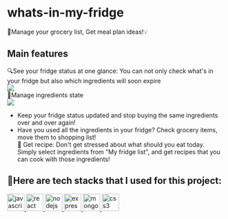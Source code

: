 # whats-in-my-fridge

📝Manage your grocery list, Get meal plan ideas!💡

## Main features<br/>
🔍See your fridge status at one glance: You can not only check what's in your fridge but also which ingredients will soon expire<br/>
![](https://media2.giphy.com/media/YfKxwaiSQ2w5DJP6yt/giphy.gif) <br/>
🍎Manage ingredients state <br/>
![](https://media4.giphy.com/media/dUTgRiAFDj9h94z79T/giphy.gif) <br/>
-  Keep your fridge status updated and stop buying the same ingredients over and over again!<br/>
- Have you used all the ingredients in your fridge? Check grocery items, move them to shopping list!<br/>
📖 Get recipe: Don't get stressed about what should you eat today. Simply select ingredients from "My fridge list", and get recipes that you can cook with those ingredients!

## 🤖Here are tech stacks that I used for this project:
<p align="left"> 
   <a href="https://developer.mozilla.org/en-US/docs/Web/JavaScript" target="_blank"> <img src="https://devicons.github.io/devicon/devicon.git/icons/javascript/javascript-original.svg" alt="javascript" width="40" height="40"/> </a> 
   <a href="https://reactjs.org/" target="_blank"> <img src="https://devicons.github.io/devicon/devicon.git/icons/react/react-original-wordmark.svg" alt="react" width="40" height="40"/> </a> 
   <a href="https://nodejs.org" target="_blank"> <img src="https://devicons.github.io/devicon/devicon.git/icons/nodejs/nodejs-original-wordmark.svg" alt="nodejs" width="40" height="40"/> </a> 
   <a href="https://expressjs.com" target="_blank"> <img src="https://devicons.github.io/devicon/devicon.git/icons/express/express-original-wordmark.svg" alt="express" width="40" height="40"/> </a> 
   <a href="https://www.mongodb.com/" target="_blank"> <img src="https://devicons.github.io/devicon/devicon.git/icons/mongodb/mongodb-original-wordmark.svg" alt="mongodb" width="40" height="40"/> </a> 
   <a href="https://www.w3schools.com/css/" target="_blank"> <img src="https://devicons.github.io/devicon/devicon.git/icons/css3/css3-original-wordmark.svg" alt="css3" width="40" height="40"/> </a> 
</p>
